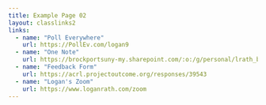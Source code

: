 ```yaml
---
title: Example Page 02
layout: classlinks2
links:
  - name: "Poll Everywhere"
    url: https://PollEv.com/logan9
  - name: "One Note"
    url: https://brockportsuny-my.sharepoint.com/:o:/g/personal/lrath_brockport_edu/Es0l3XdRCtZInRPaja2bz6UBSjIkCUSyAYlkI93jg5gqww?e=umivjb
  - name: "Feedback Form"
    url: https://acrl.projectoutcome.org/responses/39543
  - name: "Logan's Zoom"
    url: https://www.loganrath.com/zoom
---
```

